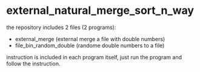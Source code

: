 # external_natural_merge_sort_n_way
the repository includes 2 files (2 programs):
- external_merge (external merge a file with double numbers)
- file_bin_random_double (randome double numbers to a file)

instruction is included in each program itself, just run the program and follow the instruction.
